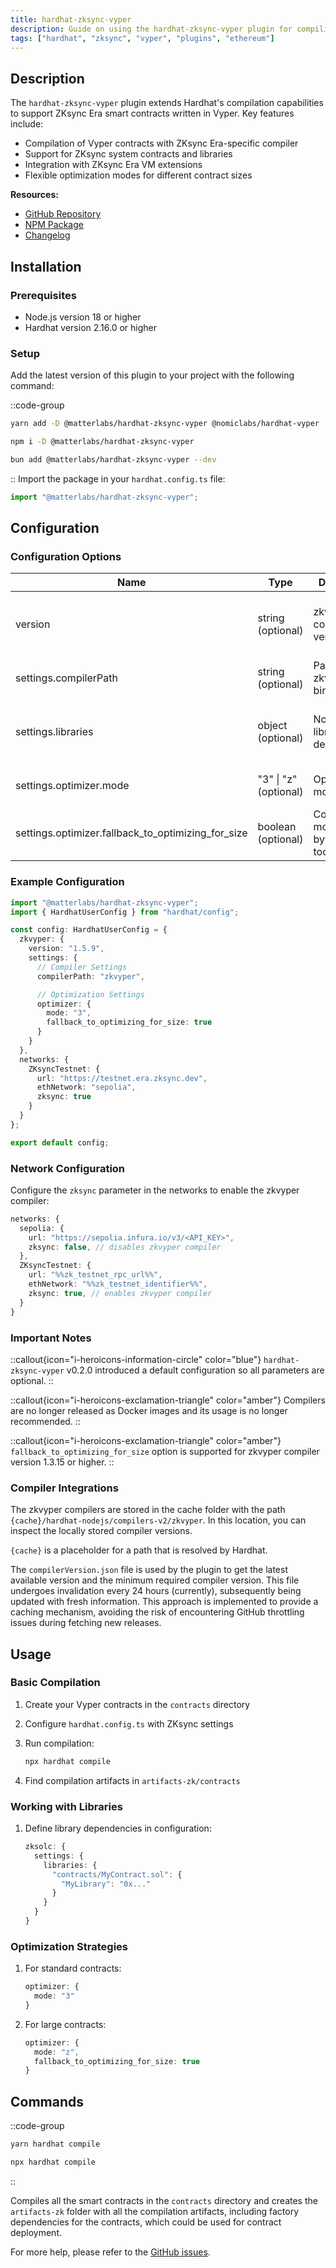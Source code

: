 ```yaml
---
title: hardhat-zksync-vyper
description: Guide on using the hardhat-zksync-vyper plugin for compiling Vyper smart contracts on ZKsync Era.
tags: ["hardhat", "zksync", "vyper", "plugins", "ethereum"]
---
```


## Description

The `hardhat-zksync-vyper` plugin extends Hardhat's compilation capabilities to support ZKsync Era smart contracts written in Vyper. Key features include:

- Compilation of Vyper contracts with ZKsync Era-specific compiler
- Support for ZKsync system contracts and libraries
- Integration with ZKsync Era VM extensions
- Flexible optimization modes for different contract sizes

**Resources:**

- [GitHub Repository](%%zk_git_repo_hardhat-zksync%%)
- [NPM Package](https://www.npmjs.com/package/@matterlabs/hardhat-zksync-vyper)
- [Changelog](%%zk_git_repo_hardhat-zksync%%/blob/main/packages/hardhat-zksync-vyper/CHANGELOG.md)

## Installation

### Prerequisites

- Node.js version 18 or higher
- Hardhat version 2.16.0 or higher

### Setup

Add the latest version of this plugin to your project with the following command:

::code-group

```bash [yarn]
yarn add -D @matterlabs/hardhat-zksync-vyper @nomiclabs/hardhat-vyper
```

```bash [npm]
npm i -D @matterlabs/hardhat-zksync-vyper
```

```bash [bun]
bun add @matterlabs/hardhat-zksync-vyper --dev
```

::
Import the package in your `hardhat.config.ts` file:

```typescript
import "@matterlabs/hardhat-zksync-vyper";
```

## Configuration

### Configuration Options

| Name | Type | Description | Default | Notes |
|------|------|-------------|---------|-------|
| version | string (optional) | zkvyper compiler version | "latest" | Version from zkvyper-bin repository |
| settings.compilerPath | string (optional) | Path to zkvyper binary | none | |
| settings.libraries | object (optional) | Non-inlinable library dependencies | {} | Key-value pairs of library addresses |
| settings.optimizer.mode | "3" \| "z" (optional) | Optimization mode | "3" | "z" for large contracts |
| settings.optimizer.fallback_to_optimizing_for_size | boolean (optional) | Compile with mode "z" if bytecode is too large | false | Requires zkvyper ≥1.3.15 |

### Example Configuration

```typescript
import "@matterlabs/hardhat-zksync-vyper";
import { HardhatUserConfig } from "hardhat/config";

const config: HardhatUserConfig = {
  zkvyper: {
    version: "1.5.9",
    settings: {
      // Compiler Settings
      compilerPath: "zkvyper",

      // Optimization Settings
      optimizer: {
        mode: "3",
        fallback_to_optimizing_for_size: true
      }
    }
  },
  networks: {
    ZKsyncTestnet: {
      url: "https://testnet.era.zksync.dev",
      ethNetwork: "sepolia",
      zksync: true
    }
  }
};

export default config;
```

### Network Configuration

Configure the `zksync` parameter in the networks to enable the zkvyper compiler:

```typescript
networks: {
  sepolia: {
    url: "https://sepolia.infura.io/v3/<API_KEY>",
    zksync: false, // disables zkvyper compiler
  },
  ZKsyncTestnet: {
    url: "%%zk_testnet_rpc_url%%",
    ethNetwork: "%%zk_testnet_identifier%%",
    zksync: true, // enables zkvyper compiler
  }
}
```

### Important Notes

::callout{icon="i-heroicons-information-circle" color="blue"}
`hardhat-zksync-vyper` v0.2.0 introduced a default configuration so all parameters are optional.
::

::callout{icon="i-heroicons-exclamation-triangle" color="amber"}
Compilers are no longer released as Docker images and its usage is no longer recommended.
::

::callout{icon="i-heroicons-exclamation-triangle" color="amber"}
`fallback_to_optimizing_for_size` option is supported for zkvyper compiler version 1.3.15 or higher.
::

### Compiler Integrations

The zkvyper compilers are stored in the cache folder with the path `{cache}/hardhat-nodejs/compilers-v2/zkvyper`.
In this location, you can inspect the locally stored compiler versions.

`{cache}` is a placeholder for a path that is resolved by Hardhat.

The `compilerVersion.json` file is used by the plugin to get the latest available version and the minimum required compiler version.
This file undergoes invalidation every 24 hours (currently), subsequently being updated with fresh information.
This approach is implemented to provide a caching mechanism, avoiding the risk of encountering GitHub throttling issues during fetching new releases.

## Usage

### Basic Compilation

1. Create your Vyper contracts in the `contracts` directory
2. Configure `hardhat.config.ts` with ZKsync settings
3. Run compilation:

   ```bash
   npx hardhat compile
   ```

4. Find compilation artifacts in `artifacts-zk/contracts`

### Working with Libraries

1. Define library dependencies in configuration:

   ```typescript
   zksolc: {
     settings: {
       libraries: {
         "contracts/MyContract.sol": {
           "MyLibrary": "0x..."
         }
       }
     }
   }
   ```

### Optimization Strategies

1. For standard contracts:

   ```typescript
   optimizer: {
     mode: "3"
   }
   ```

2. For large contracts:

   ```typescript
   optimizer: {
     mode: "z",
     fallback_to_optimizing_for_size: true
   }
   ```

## Commands

::code-group

```bash [yarn]
yarn hardhat compile
```

```bash [npm]
npx hardhat compile
```

::

Compiles all the smart contracts in the `contracts` directory and creates the `artifacts-zk` folder with all the compilation artifacts,
including factory dependencies for the contracts, which could be used for contract deployment.

For more help, please refer to the [GitHub issues](https://github.com/matter-labs/hardhat-zksync/issues).
